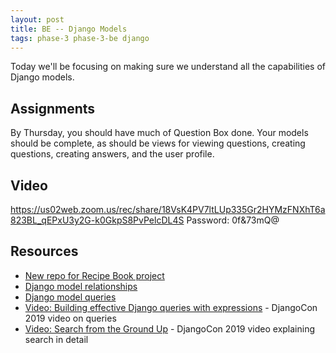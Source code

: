 ```yaml
---
layout: post
title: BE -- Django Models
tags: phase-3 phase-3-be django
---
```


Today we'll be focusing on making sure we understand all the capabilities of Django models.

## Assignments

By Thursday, you should have much of Question Box done. Your models should be complete, as should be views for viewing questions, creating questions, creating answers, and the user profile.

## Video

https://us02web.zoom.us/rec/share/18VsK4PV7ltLUp335Gr2HYMzFNXhT6a823BL_qEPxU3y2G-k0GkpS8PvPelcDL4S Password: 0f&73mQ@

## Resources

- [New repo for Recipe Book project](https://github.com/momentum-team-1/example--django-recipes/)
- [Django model relationships](https://docs.djangoproject.com/en/3.0/topics/db/models/#relationships)
- [Django model queries](https://docs.djangoproject.com/en/3.0/topics/db/queries/)
- [Video: Building effective Django queries with expressions](https://www.youtube.com/watch?v=a-sfr6y_hY8&list=PL2NFhrDSOxgXXUMIGOs8lNe2B-f4pXOX-&index=9) - DjangoCon 2019 video on queries
- [Video: Search from the Ground Up](https://www.youtube.com/watch?v=is3R8d420D4&list=PL2NFhrDSOxgXXUMIGOs8lNe2B-f4pXOX-&index=2) - DjangoCon 2019 video explaining search in detail
